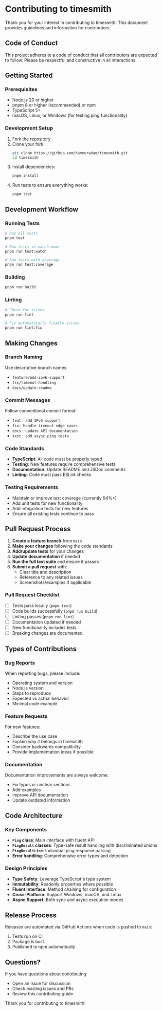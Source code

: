 # Contributing to timesmith

Thank you for your interest in contributing to timesmith! This document provides guidelines and information for contributors.

## Code of Conduct

This project adheres to a code of conduct that all contributors are expected to follow. Please be respectful and constructive in all interactions.

## Getting Started

### Prerequisites

- Node.js 20 or higher
- pnpm 8 or higher (recommended) or npm
- TypeScript 5+
- macOS, Linux, or Windows (for testing ping functionality)

### Development Setup

1. Fork the repository
2. Clone your fork:
   ```bash
   git clone https://github.com/hammeradam/timesmith.git
   cd timesmith
   ```
3. Install dependencies:
   ```bash
   pnpm install
   ```
4. Run tests to ensure everything works:
   ```bash
   pnpm test
   ```

## Development Workflow

### Running Tests

```bash
# Run all tests
pnpm test

# Run tests in watch mode
pnpm run test:watch

# Run tests with coverage
pnpm run test:coverage
```

### Building

```bash
pnpm run build
```

### Linting

```bash
# Check for issues
pnpm run lint

# Fix automatically fixable issues
pnpm run lint:fix
```

## Making Changes

### Branch Naming

Use descriptive branch names:
- `feature/add-ipv6-support`
- `fix/timeout-handling`
- `docs/update-readme`

### Commit Messages

Follow conventional commit format:
- `feat: add IPv6 support`
- `fix: handle timeout edge cases`
- `docs: update API documentation`
- `test: add async ping tests`

### Code Standards

- **TypeScript**: All code must be properly typed
- **Testing**: New features require comprehensive tests
- **Documentation**: Update README and JSDoc comments
- **Linting**: Code must pass ESLint checks

### Testing Requirements

- Maintain or improve test coverage (currently 94%+)
- Add unit tests for new functionality
- Add integration tests for new features
- Ensure all existing tests continue to pass

## Pull Request Process

1. **Create a feature branch** from `main`
2. **Make your changes** following the code standards
3. **Add/update tests** for your changes
4. **Update documentation** if needed
5. **Run the full test suite** and ensure it passes
6. **Submit a pull request** with:
   - Clear title and description
   - Reference to any related issues
   - Screenshots/examples if applicable

### Pull Request Checklist

- [ ] Tests pass locally (`pnpm test`)
- [ ] Code builds successfully (`pnpm run build`)
- [ ] Linting passes (`pnpm run lint`)
- [ ] Documentation updated if needed
- [ ] New functionality includes tests
- [ ] Breaking changes are documented

## Types of Contributions

### Bug Reports

When reporting bugs, please include:
- Operating system and version
- Node.js version
- Steps to reproduce
- Expected vs actual behavior
- Minimal code example

### Feature Requests

For new features:
- Describe the use case
- Explain why it belongs in timesmith
- Consider backwards compatibility
- Provide implementation ideas if possible

### Documentation

Documentation improvements are always welcome:
- Fix typos or unclear sections
- Add examples
- Improve API documentation
- Update outdated information

## Code Architecture

### Key Components

- **`Ping` class**: Main interface with fluent API
- **`PingResult` classes**: Type-safe result handling with discriminated unions
- **`PingResultLine`**: Individual ping response parsing
- **Error handling**: Comprehensive error types and detection

### Design Principles

- **Type Safety**: Leverage TypeScript's type system
- **Immutability**: Readonly properties where possible
- **Fluent Interface**: Method chaining for configuration
- **Cross-Platform**: Support Windows, macOS, and Linux
- **Async Support**: Both sync and async execution modes

## Release Process

Releases are automated via GitHub Actions when code is pushed to `main`:

1. Tests run on CI
2. Package is built
3. Published to npm automatically

## Questions?

If you have questions about contributing:
- Open an issue for discussion
- Check existing issues and PRs
- Review this contributing guide

Thank you for contributing to timesmith!
